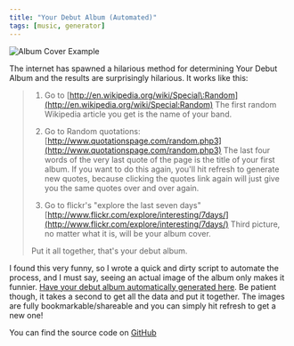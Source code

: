 ```yaml
---
title: "Your Debut Album (Automated)"
tags: [music, generator]
---
```


![Album Cover Example](/uploads/album-cover-example.jpg)

The internet has spawned a hilarious method for determining Your Debut Album and the results are surprisingly hilarious. It works like this:

> 1. Go to [http://en.wikipedia.org/wiki/Special\:Random](http://en.wikipedia.org/wiki/Special:Random) The first random Wikipedia article you get is the name of your band.
>
> 2. Go to Random quotations: [http://www.quotationspage.com/random.php3](http://www.quotationspage.com/random.php3) The last four words of the very last quote of the page is the title of your first album. If you want to do this again, you'll hit refresh to generate new quotes, because clicking the quotes link again will just give you the same quotes over and over again.
>
> 3. Go to flickr's "explore the last seven days" [http://www.flickr.com/explore/interesting/7days/](http://www.flickr.com/explore/interesting/7days/) Third picture, no matter what it is, will be your album cover.
>
> Put it all together, that's your debut album.

I found this very funny, so I wrote a quick and dirty script to automate the process, and I must say, seeing an actual image of the album only makes it funnier. [Have your debut album automatically generated here](/projects/album-cover-generator/). Be patient though, it takes a second to get all the data and put it together. The images are fully bookmarkable/shareable and you can simply hit refresh to get a new one!

You can find the source code on [GitHub](https://github.com/captbaritone/album-cover-generator)
